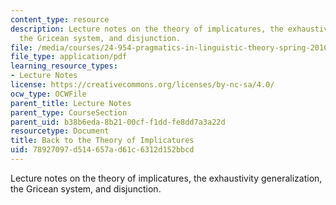 ```yaml
---
content_type: resource
description: Lecture notes on the theory of implicatures, the exhaustivity generalization,
  the Gricean system, and disjunction.
file: /media/courses/24-954-pragmatics-in-linguistic-theory-spring-2010/78927097d514657ad61c6312d152bbcd_MIT24_954S10_lec05.pdf
file_type: application/pdf
learning_resource_types:
- Lecture Notes
license: https://creativecommons.org/licenses/by-nc-sa/4.0/
ocw_type: OCWFile
parent_title: Lecture Notes
parent_type: CourseSection
parent_uid: b38b6eda-8b21-00cf-f1dd-fe8dd7a3a22d
resourcetype: Document
title: Back to the Theory of Implicatures
uid: 78927097-d514-657a-d61c-6312d152bbcd
---
```

Lecture notes on the theory of implicatures, the exhaustivity generalization, the Gricean system, and disjunction.